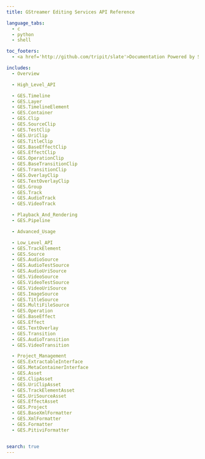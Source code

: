 ```yaml
---
title: GStreamer Editing Services API Reference

language_tabs:
  - c
  - python
  - shell

toc_footers:
  - <a href='http://github.com/tripit/slate'>Documentation Powered by Slate</a>

includes:
  - Overview

  - High_Level_API

  - GES.Timeline
  - GES.Layer
  - GES.TimelineElement
  - GES.Container
  - GES.Clip
  - GES.SourceClip
  - GES.TestClip
  - GES.UriClip
  - GES.TitleClip
  - GES.BaseEffectClip
  - GES.EffectClip
  - GES.OperationClip
  - GES.BaseTransitionClip
  - GES.TransitionClip
  - GES.OverlayClip
  - GES.TextOverlayClip
  - GES.Group
  - GES.Track
  - GES.AudioTrack
  - GES.VideoTrack

  - Playback_And_Rendering
  - GES.Pipeline

  - Advanced_Usage

  - Low_Level_API
  - GES.TrackElement
  - GES.Source
  - GES.AudioSource
  - GES.AudioTestSource
  - GES.AudioUriSource
  - GES.VideoSource
  - GES.VideoTestSource
  - GES.VideoUriSource
  - GES.ImageSource
  - GES.TitleSource
  - GES.MultiFileSource
  - GES.Operation
  - GES.BaseEffect
  - GES.Effect
  - GES.TextOverlay
  - GES.Transition
  - GES.AudioTransition
  - GES.VideoTransition

  - Project_Management
  - GES.ExtractableInterface
  - GES.MetaContainerInterface
  - GES.Asset
  - GES.ClipAsset
  - GES.UriClipAsset
  - GES.TrackElementAsset
  - GES.UriSourceAsset
  - GES.EffectAsset
  - GES.Project
  - GES.BaseXmlFormatter
  - GES.XmlFormatter
  - GES.Formatter
  - GES.PitiviFormatter


search: true
---
```

